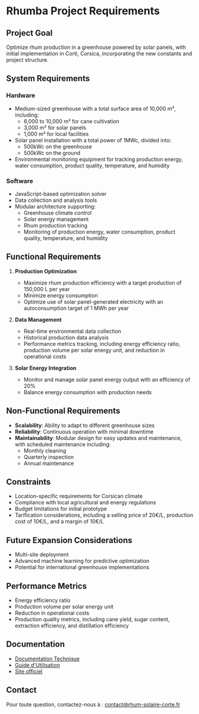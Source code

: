 # Rhumba Project Requirements

## Project Goal
Optimize rhum production in a greenhouse powered by solar panels, with initial implementation in Corti, Corsica, incorporating the new constants and project structure.

## System Requirements

### Hardware
- Medium-sized greenhouse with a total surface area of 10,000 m², including:
  - 6,000 to 10,000 m² for cane cultivation
  - 3,000 m² for solar panels
  - 1,000 m² for local facilities
- Solar panel installation with a total power of 1MWc, divided into:
  - 500kWc on the greenhouse
  - 500kWc on the ground
- Environmental monitoring equipment for tracking production energy, water consumption, product quality, temperature, and humidity

### Software
- JavaScript-based optimization solver
- Data collection and analysis tools
- Modular architecture supporting:
  * Greenhouse climate control
  * Solar energy management
  * Rhum production tracking
  * Monitoring of production energy, water consumption, product quality, temperature, and humidity

## Functional Requirements

1. **Production Optimization**
   - Maximize rhum production efficiency with a target production of 150,000 L per year
   - Minimize energy consumption
   - Optimize use of solar panel-generated electricity with an autoconsumption target of 1 MWh per year

2. **Data Management**
   - Real-time environmental data collection
   - Historical production data analysis
   - Performance metrics tracking, including energy efficiency ratio, production volume per solar energy unit, and reduction in operational costs

3. **Solar Energy Integration**
   - Monitor and manage solar panel energy output with an efficiency of 20%
   - Balance energy consumption with production needs

## Non-Functional Requirements

- **Scalability**: Ability to adapt to different greenhouse sizes
- **Reliability**: Continuous operation with minimal downtime
- **Maintainability**: Modular design for easy updates and maintenance, with scheduled maintenance including:
  - Monthly cleaning
  - Quarterly inspection
  - Annual maintenance

## Constraints

- Location-specific requirements for Corsican climate
- Compliance with local agricultural and energy regulations
- Budget limitations for initial prototype
- Tarification considerations, including a selling price of 20€/L, production cost of 10€/L, and a margin of 10€/L

## Future Expansion Considerations

- Multi-site deployment
- Advanced machine learning for predictive optimization
- Potential for international greenhouse implementations

## Performance Metrics

- Energy efficiency ratio
- Production volume per solar energy unit
- Reduction in operational costs
- Production quality metrics, including cane yield, sugar content, extraction efficiency, and distillation efficiency

## Documentation

- [Documentation Technique](docs/technical.md)
- [Guide d'Utilisation](docs/user_guide.md)
- [Site officiel](https://rhum-solaire-corte.fr)

## Contact

Pour toute question, contactez-nous à : contact@rhum-solaire-corte.fr

